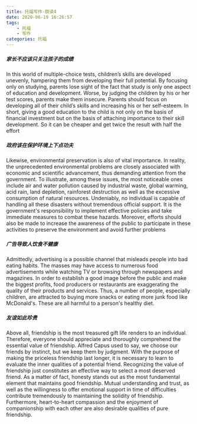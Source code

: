 ```yaml
---
title: 托福写作-朗读4
date: 2020-06-19 16:26:57
tags:
    - 托福
    - 写作
categories: 托福
---
```


##### 家长不应该只关注孩子的成绩

In this world of multiple-choice tests, children’s skills are developed unevenly, hampering them from developing their full potential. By focusing only on studying, parents lose sight of the fact that study is only one aspect of education and development. Worse, by judging the children by his or her test scores, parents make them insecure. Parents should focus on developing all of their child’s skills and increasing his or her self-esteem. In short, giving a good education to the child is not only on the basis of financial investment but on the basis of attaching importance to their skill development. So it can be cheaper and get twice the result with half the effort

##### 政府该在保护环境上下点功夫

Likewise, environmental preservation is also of vital importance. In reality, the unprecedented environmental problems are closely associated with economic and scientific advancement, thus demanding attention from the government. To illustrate, among these issues, the most noticeable ones include air and water pollution caused by industrial waste, global warming, acid rain, land depletion, rainforest destruction as well as the excessive consumption of natural resources. Undeniably, no individual is capable of handling all these disasters without tremendous official support. It is the government's responsibility to implement effective policies and take immediate measures to combat these hazards. Moreover, efforts should also be made to increase the awareness of the public to participate in these activities to preserve the environment and avoid further problems

##### 广告导致人饮食不健康

Admittedly, advertising is a possible channel that misleads people into bad eating habits. The masses may have access to numerous food advertisements while watching TV or browsing through newspapers and magazines. In order to establish a good image before the public and make the biggest profits, food producers or restaurants are exaggerating the quality of their products and services. Thus, a number of people, especially children, are attracted to buying more snacks or eating more junk food like McDonald's. These are all harmful to a person's healthy diet.

##### 友谊如此珍贵

Above all, friendship is the most treasured gift life renders to an individual. Therefore, everyone should appreciate and thoroughly comprehend the essential value of friendship. Alfred Capus used to say, we choose our friends by instinct, but we keep them by judgment. With the purpose of making the priceless friendship last longer, it is necessary to learn to evaluate the inner qualities of a potential friend. Recognizing the value of friendship just constitutes an effective way to select a most deserved friend. As a matter of fact, honesty stands out as the most fundamental element that maintains good friendship. Mutual understanding and trust, as well as the willingness to offer emotional support in time of difficulties contribute tremendously to maintaining the solidity of friendship. Furthermore, heart-to-heart compassion and the enjoyment of companionship with each other are also desirable qualities of pure friendship.
